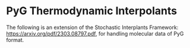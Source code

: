 # PyG Thermodynamic Interpolants

The following is an extension of the Stochastic Interplants Framework: https://arxiv.org/pdf/2303.08797.pdf, for handling molecular data of PyG format.